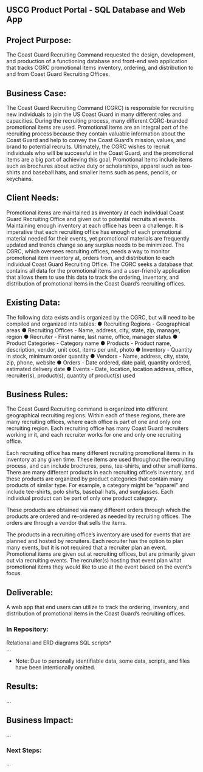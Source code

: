 ## USCG Product Portal - SQL Database and Web App

## Project Purpose: 
The Coast Guard Recruiting Command requested the design, development, and production of a functioning database and front-end web application that tracks CGRC promotional items inventory, ordering, and distribution to and from Coast Guard Recruiting Offices.  

## Business Case: 
The Coast Guard Recruiting Command (CGRC) is responsible for recruiting new individuals to join the US Coast Guard in many different roles and capacities.  During the recruiting process, many different CGRC-branded promotional items are used.  Promotional items are an integral part of the recruiting process because they contain valuable information about the Coast Guard and help to convey the Coast Guard’s mission, values, and brand to potential recruits.  Ultimately, the CGRC wishes to recruit individuals who will be successful in the Coast Guard, and the promotional items are a big part of achieving this goal.  Promotional items include items such as brochures about active duty or scholarships, apparel such as tee-shirts and baseball hats, and smaller items such as pens, pencils, or keychains.


## Client Needs: 
Promotional items are maintained as inventory at each individual Coast Guard Recruiting Office and given out to potential recruits at events.  Maintaining enough inventory at each office has been a challenge.  It is imperative that each recruiting office has enough of each promotional material needed for their events, yet promotional materials are frequently updated and trends change so any surplus needs to be minimized.  The CGRC, which oversees recruiting offices, needs a way to monitor promotional item inventory at, orders from, and distribution to each individual Coast Guard Recruiting Office.  The CGRC seeks a database that contains all data for the promotional items and a user-friendly application that allows them to use this data to track the ordering, inventory, and distribution of promotional items in the Coast Guard’s recruiting offices. 


## Existing Data: 
The following data exists and is organized by the CGRC, but will need to be compiled and organized into tables:
●	Recruiting Regions - Geographical areas
●	Recruiting Offices - Name, address, city, state, zip, manager, region
●	Recruiter - First name, last name, office, manager status
●	Product Categories - Category name
●	Products - Product name, description, vendor, unit cost, items per unit, photo
●	Inventory - Quantity in stock, minimum order quantity
●	Vendors - Name, address, city, state, zip, phone, website
●	Orders - Date ordered, date paid, quantity ordered, estimated delivery date
●	Events - Date, location, location address, office, recruiter(s), product(s), quantity of product(s) used


## Business Rules: 
The Coast Guard Recruiting command is organized into different geographical recruiting regions.  Within each of these regions, there are many recruiting offices, where each office is part of one and only one recruiting region.  Each recruiting office has many Coast Guard recruiters working in it, and each recruiter works for one and only one recruiting office.  

Each recruiting office has many different recruiting promotional items in its inventory at any given time.  These items are used throughout the recruiting process, and can include brochures, pens, tee-shirts, and other small items.  There are many different products in each recruiting office’s inventory, and these products are organized by product categories that contain many products of similar type.  For example, a category might be “apparel” and include tee-shirts, polo shirts, baseball hats, and sunglasses.  Each individual product can be part of only one product category.    

These products are obtained via many different orders through which the products are ordered and re-ordered as needed by recruiting offices.  The orders are through a vendor that sells the items.  

The products in a recruiting office’s inventory are used for events that are planned and hosted by recruiters.  Each recruiter has the option to plan many events, but it is not required that a recruiter plan an event.  Promotional items are given out at recruiting offices, but are primarily given out via recruiting events.  The recruiter(s) hosting that event plan what promotional items they would like to use at the event based on the event’s focus.   


## Deliverable: 
A web app that end users can utilize to track the ordering, inventory, and distribution of promotional items in the Coast Guard’s recruiting offices. 


### In Repository:

Relational and ERD diagrams
SQL scripts*   
...
* Note: Due to personally identifiable data, some data, scripts, and files have been intentionally omitted.

## Results: 
...


## Business Impact: 
...


### Next Steps: 
...
